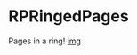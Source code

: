 # RPRingedPages
Pages in a ring!
[img](https://github.com/DingHub/ScreenShots/blob/master/RPRingedPages/0.png)
